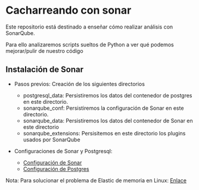 # Cacharreando con sonar
Este repositorio está destinado a enseñar cómo realizar análisis con SonarQube.

Para ello analizaremos scripts sueltos de Python a ver qué podemos mejorar/pulir de nuestro código

## Instalación de Sonar
- Pasos previos: Creación de los siguientes directorios
    - postgresql_data: Persistiremos los datos del contenedor de postgres en este directorio.
    - sonarqube_conf: Persistiremos la configuración de Sonar en este directorio.
    - sonarqube_data: Persistiremos los datos del contenedor de Sonar en este directorio
    - sonarqube_extensions: Persisitemos en este directorio los plugins usados por SonarQube

- Configuraciones de Sonar y Postgresql:
    - [Configuración de Sonar](docs/sonar.md)
    - [Configuración de Postgres](docs/posgres.md)

Nota: Para solucionar el problema de Elastic de memoria en Linux: [Enlace](https://stackoverflow.com/questions/51445846/elasticsearch-max-virtual-memory-areas-vm-max-map-count-65530-is-too-low-inc)